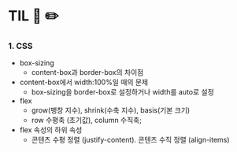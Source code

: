 # TIL 📖 ✏️


 ### 1. CSS
 
  - box-sizing
    * content-box과 border-box의 차이점
  - content-box에서 width:100%일 때의 문제
    * box-sizing을 border-box로 설정하거나 width를 auto로 설정
  - flex
    * grow(팽창 지수), shrink(수축 지수), basis(기본 크기)
    * row 수평축 (초기값), column 수직축;
  - flex 속성의 하위 속성
    * 콘텐츠 수평 정렬 (justify-content). 콘텐츠 수직 정렬 (align-items)


